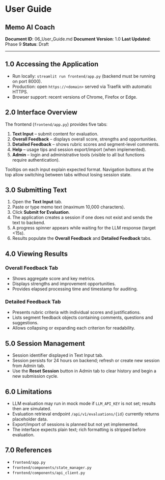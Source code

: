 # User Guide
## Memo AI Coach

**Document ID**: 06_User_Guide.md
**Document Version**: 1.0
**Last Updated**: Phase 9
**Status**: Draft

---

## 1.0 Accessing the Application
- Run locally: `streamlit run frontend/app.py` (backend must be running on port 8000).
- Production: open `https://<domain>` served via Traefik with automatic HTTPS.
- Browser support: recent versions of Chrome, Firefox or Edge.

## 2.0 Interface Overview
The frontend (`frontend/app.py`) provides five tabs:
1. **Text Input** – submit content for evaluation.
2. **Overall Feedback** – displays overall score, strengths and opportunities.
3. **Detailed Feedback** – shows rubric scores and segment-level comments.
4. **Help** – usage tips and session export/import (when implemented).
5. **Admin** – login and administrative tools (visible to all but functions require authentication).

Tooltips on each input explain expected format. Navigation buttons at the top allow switching between tabs without losing session state.

## 3.0 Submitting Text
1. Open the **Text Input** tab.
2. Paste or type memo text (maximum 10,000 characters).
3. Click **Submit for Evaluation**.
4. The application creates a session if one does not exist and sends the text to backend.
5. A progress spinner appears while waiting for the LLM response (target <15s).
6. Results populate the **Overall Feedback** and **Detailed Feedback** tabs.

## 4.0 Viewing Results
### Overall Feedback Tab
- Shows aggregate score and key metrics.
- Displays strengths and improvement opportunities.
- Provides elapsed processing time and timestamp for auditing.

### Detailed Feedback Tab
- Presents rubric criteria with individual scores and justifications.
- Lists segment feedback objects containing comments, questions and suggestions.
- Allows collapsing or expanding each criterion for readability.

## 5.0 Session Management
- Session identifier displayed in Text Input tab.
- Session persists for 24 hours on backend; refresh or create new session from Admin tab.
- Use the **Reset Session** button in Admin tab to clear history and begin a new submission cycle.

## 6.0 Limitations
- LLM evaluation may run in mock mode if `LLM_API_KEY` is not set; results then are simulated.
- Evaluation retrieval endpoint `/api/v1/evaluations/{id}` currently returns placeholder data.
- Export/import of sessions is planned but not yet implemented.
- The interface expects plain text; rich formatting is stripped before evaluation.

## 7.0 References
- `frontend/app.py`
- `frontend/components/state_manager.py`
- `frontend/components/api_client.py`
